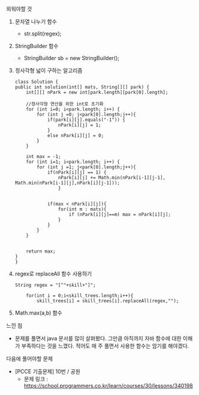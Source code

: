 외워야할 것

1. 문자열 나누기 함수

   - str.split(regex);

2. StringBuilder 함수

   - StringBuilder sb = new StringBuilder();

3. 정사각형 넓이 구하는 알고리즘

   ```
   class Solution {
   public int solution(int[] mats, String[][] park) {
       int[][] nPark = new int[park.length][park[0].length];

       //정사각형 연산을 위한 int로 초기화
       for (int i=0; i<park.length; i++) {
           for (int j =0; j<park[0].length;j++){
               if(park[i][j].equals("-1")) {
                   nPark[i][j] = 1;
               }
               else nPark[i][j] = 0;
           }
       }

       int max = -1;
       for (int i=1; i<park.length; i++) {
           for (int j =1; j<park[0].length;j++){
               if(nPark[i][j] == 1) {
                   nPark[i][j] += Math.min(nPark[i-1][j-1], Math.min(nPark[i-1][j],nPark[i][j-1]));
                   }


               if(max < nPark[i][j]){
                   for(int m : mats){
                       if (nPark[i][j]==m) max = nPark[i][j];
                   }
               }
           }
       }


       return max;
   }
   }
   ```

4. regex로 replaceAll 함수 사용하기

   ```
   String regex = "[^"+skill+"]";

       for(int i = 0;i<skill_trees.length;i++){
           skill_trees[i] = skill_trees[i].replaceAll(regex,"");

   ```

5. Math.max(a,b) 함수

느낀 점

- 문제를 풀면서 java 문서를 많이 살펴봤다. 그만큼 아직까지 자바 함수에 대한 이해가 부족하다는 것을 느꼈다. 적어도 매 주 풀면서 사용한 함수는 암기를 해야겠다.

다음에 풀어야할 문제

- [PCCE 기출문제] 10번 / 공원
  - 문제 링크 : https://school.programmers.co.kr/learn/courses/30/lessons/340198
